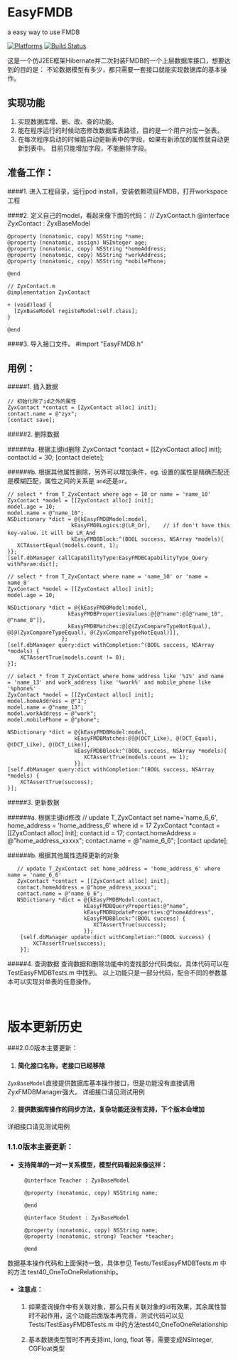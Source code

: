 EasyFMDB
========
a easy way to use FMDB

[![Platforms](https://img.shields.io/badge/platform-macos%20%7C%20ios-brightgreen.svg)](https://swift.org/about/#platform-support)
[![Build Status](https://travis-ci.org/sytuzhouyong/EasyFMDB.svg?branch=master)](https://travis-ci.org/sytuzhouyong/EasyFMDB)

这是一个仿J2EE框架Hibernate并二次封装FMDB的一个上层数据库接口，想要达到的目的是：
不论数据模型有多少，都只需要一套接口就能实现数据库的基本操作。

实现功能
--------------
   1. 实现数据库增、删、改、查的功能。
   2. 能在程序运行的时候动态修改数据库表路径，目的是一个用户对应一张表。
   3. 在每次程序启动的时候能自动更新表中的字段，如果有新添加的属性就自动更新到表中。
      目前只能增加字段，不能删除字段。


准备工作：
---------
####1. 进入工程目录，运行pod install，安装依赖项目FMDB，打开workspace工程

####2. 定义自己的model，看起来像下面的代码：
	// ZyxContact.h
	@interface ZyxContact : ZyxBaseModel
	
	@property (nonatomic, copy) NSString *name;
	@property (nonatomic, assign) NSInteger age;
	@property (nonatomic, copy) NSString *homeAddress;
	@property (nonatomic, copy) NSString *workAddress;
	@property (nonatomic, copy) NSString *mobilePhone;
	
	@end
	
	// ZyxContact.m
	@implementation ZyxContact
	
	+ (void)load {
	  [ZyxBaseModel registeModel:self.class];
	}
	
	@end

####3. 导入接口文件。
    #import "EasyFMDB.h"

用例：
--------

#####1. 插入数据
      
    // 初始化除了id之外的属性
    ZyxContact *contact = [ZyxContact alloc] init];
    contact.name = @"zyx";
    [contact save];
    
#####2. 删除数据

######a. 根据主键id删除
       ZyxContact *contact = [[ZyxContact alloc] init];
       contact.id = 30;
       [contact delete];

######b. 根据其他属性删除，另外可以增加条件，eg. 设置的属性是精确匹配还是模糊匹配，属性之间的关系是 `and`还是`or`。

	// select * from T_ZyxContact where age = 10 or name = 'name_10'
	ZyxContact *model = [[ZyxContact alloc] init];
	model.age = 10;
	model.name = @"name_10";
    NSDictionary *dict = @{kEasyFMDBModel:model,
                        kEasyFMDBLogics:@(LR_Or),    // if don't have this key-value，it will be LR_And
                        kEasyFMDBBlock:^(BOOL success, NSArray *models){
       XCTAssertEqual(models.count, 1);
    }};
    [self.dbManager callCapabilityType:EasyFMDBCapabilityType_Query withParam:dict];

    // select * from T_ZyxContact where name = 'name_10' or 'name = name_8'
   	ZyxContact *model = [[ZyxContact alloc] init];
	model.age = 10;

	NSDictionary *dict = @{kEasyFMDBModel:model,
                       kEasyFMDBPropertiesValues:@{@"name":@[@"name_10", @"name_8"]},
                       kEasyFMDBMatches:@[@(ZyxCompareTypeNotEqual), @[@(ZyxCompareTypeEqual), @(ZyxCompareTypeNotEqual)]],
                     };
	[self.dbManager query:dict withCompletion:^(BOOL success, NSArray *models) {
    	XCTAssertTrue(models.count != 0);
	}];

    // select * from T_ZyxContact where home_address like '%1%' and name  = 'name_13' and work_address like '%work%' and mobile_phone like '%phone%'
    ZyxContact *model = [[ZyxContact alloc] init];
    model.homeAddress = @"1";
    model.name = @"name_13";
    model.workAddress = @"work";
    model.mobilePhone = @"phone";
 
    NSDictionary *dict = @{kEasyFMDBModel:model,
                         kEasyFMDBMatches:@[@(DCT_Like), @(DCT_Equal), @(DCT_Like), @(DCT_Like)],
                         kEasyFMDBBlock:^(BOOL success, NSArray *models){
                            XCTAssertTrue(models.count == 1);
                         }};
    [self.dbManager query:dict withCompletion:^(BOOL success, NSArray *models) {
   		XCTAssertTrue(success);
   	}];
      
#####3. 更新数据

######a. 根据主键id修改
       // update T_ZyxContact set name='name_6_6', home_address = 'home_address_6' where id = 17
       ZyxContact *contact = [[ZyxContact alloc] init];
       contact.id = 17;
       contact.homeAddress = @"home_address_xxxxx";
       contact.name = @"name_6_6";
       [contact update];
    
######b. 根据其他属性选择更新的对象

       // update T_ZyxContact set home_address = 'home_address_6' where name = 'name_6_6'
       ZyxContact *contact = [[ZyxContact alloc] init];
       contact.homeAddress = @"home_address_xxxxx";
       contact.name = @"name_6_6";
       NSDictionary *dict = @{kEasyFMDBModel:contact,
                            kEasyFMDBQueryProperties:@"name",
                            kEasyFMDBUpdateProperties:@"homeAddress",
                            kEasyFMDBBlock:^(BOOL success) {
                               XCTAssertTrue(success);
                            }};
        [self.dbManager update:dict withCompletion:^(BOOL success) {
        	XCTAssertTrue(success);
        }];

#####4. 查询数据
   查询数据和删除功能中的查找部分代码类似，具体代码可以在 TestEasyFMDBTests.m 中找到。
以上功能只是一部分代码，配合不同的参数基本可以实现对单表的任意操作。   

<br />

# 版本更新历史
###2.0.0版本主要更新：
1. #### 简化接口名称，老接口已经移除
`ZyxBaseModel`直接提供数据库基本操作接口，但是功能没有直接调用ZyxFMDBManager强大。
详细接口请见测试用例

2. #### 提供数据库操作的同步方法，复杂功能还没有支持，下个版本会增加
详细接口请见测试用例
<br />

### 1.1.0版本主要更新：
* #### 支持简单的一对一关系模型，模型代码看起来像这样：
	
		@interface Teacher : ZyxBaseModel
		
		@property (nonatomic, copy) NSString name;
		
		@end
		
		@interface Student : ZyxBaseModel
		
		@property (nonatomic, copy) NSString name;
		@property (nonatomic, strong) Teacher *teacher;
		
		@end	

数据基本操作代码和上面保持一致，具体参见 Tests/TestEasyFMDBTests.m 中的方法 test40_OneToOneRelationship。

* #### 注意点：
	1. 如果查询操作中有关联对象，那么只有关联对象的id有效果，其余属性暂时不起作用，这个功能后面版本再完善，测试代码可以见 Tests/TestEasyFMDBTests.m 中的方法test40_OneToOneRelationship
	
	2. 基本数据类型暂时不再支持int, long, float 等，需要变成NSInteger, CGFloat类型






